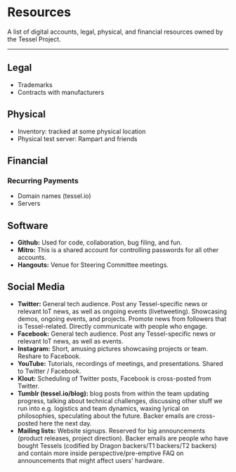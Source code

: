 # Resources

A list of digital accounts, legal, physical, and financial resources owned by the Tessel Project.

---

## Legal

* Trademarks
* Contracts with manufacturers

## Physical

* Inventory: tracked at some physical location
* Physical test server: Rampart and friends

## Financial

### Recurring Payments

* Domain names (tessel.io)
* Servers

## Software

* **Github:** Used for code, collaboration, bug filing, and fun.
* **Mitro:** This is a shared account for controlling passwords for all other accounts.
* **Hangouts:** Venue for Steering Committee meetings.

## Social Media

* **Twitter:** General tech audience. Post any Tessel-specific news or relevant IoT news, as well as ongoing events (livetweeting). Showcasing demos, ongoing events, and projects. Promote news from followers that is Tessel-related. Directly communicate with people who engage.
* **Facebook:** General tech audience. Post any Tessel-specific news or relevant IoT news, as well as events.
* **Instagram:** Short, amusing pictures showcasing projects or team. Reshare to Facebook.
* **YouTube:** Tutorials, recordings of meetings, and presentations. Shared to Twitter / Facebook.
* **Klout:** Scheduling of Twitter posts, Facebook is cross-posted from Twitter.
* **Tumblr (tessel.io/blog):** blog posts from within the team updating progress, talking about technical challenges, discussing other stuff we run into e.g. logistics and team dynamics, waxing lyrical on philosophies, speculating about the future. Backer emails are cross-posted here the next day.
* **Mailing lists:** Website signups. Reserved for big announcements (product releases, project direction). Backer emails are people who have bought Tessels (codified by Dragon backers/T1 backers/T2 backers) and contain more inside perspective/pre-emptive FAQ on announcements that might affect users' hardware.
